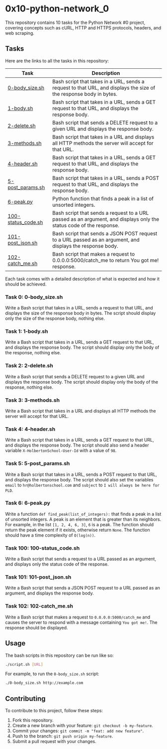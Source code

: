 # 0x10-python-network_0

This repository contains 10 tasks for the Python Network #0 project, covering concepts such as cURL, HTTP and HTTPS protocols, headers, and web scraping.

## Tasks
Here are the links to all the tasks in this repository:

| Task | Description |
| --- | --- |
| [0-body_size.sh](./0-body_size.sh) | Bash script that takes in a URL, sends a request to that URL, and displays the size of the response body in bytes. |
| [1-body.sh](./1-body.sh) | Bash script that takes in a URL, sends a GET request to that URL, and displays the response body. |
| [2-delete.sh](./2-delete.sh) | Bash script that sends a DELETE request to a given URL and displays the response body. |
| [3-methods.sh](./3-methods.sh) | Bash script that takes in a URL and displays all HTTP methods the server will accept for that URL. |
| [4-header.sh](./4-header.sh) | Bash script that takes in a URL, sends a GET request to that URL, and displays the response body.  |
| [5-post_params.sh](./5-post_params.sh) | Bash script that takes in a URL, sends a POST request to that URL, and displays the response body. |
| [6-peak.py](./6-peak.py) | Python function that finds a peak in a list of unsorted integers. |
| [100-status_code.sh](./100-status_code.sh) | Bash script that sends a request to a URL passed as an argument, and displays only the status code of the response. |
| [101-post_json.sh](./101-post_json.sh) | Bash script that sends a JSON POST request to a URL passed as an argument, and displays the response body. |
| [102-catch_me.sh](./102-catch_me.sh) | Bash script that makes a request to 0.0.0.0:5000/catch_me to return You got me! response. |

Each task comes with a detailed description of what is expected and how it should be achieved.

### Task 0: 0-body_size.sh
Write a Bash script that takes in a URL, sends a request to that URL, and displays the size of the response body in bytes. The script should display only the size of the response body, nothing else.

### Task 1: 1-body.sh
Write a Bash script that takes in a URL, sends a GET request to that URL, and displays the response body. The script should display only the body of the response, nothing else.

### Task 2: 2-delete.sh
Write a Bash script that sends a DELETE request to a given URL and displays the response body. The script should display only the body of the response, nothing else.

### Task 3: 3-methods.sh
Write a Bash script that takes in a URL and displays all HTTP methods the server will accept for that URL.

### Task 4: 4-header.sh
Write a Bash script that takes in a URL, sends a GET request to that URL, and displays the response body. The script should also send a header variable `X-HolbertonSchool-User-Id` with a value of `98`.

### Task 5: 5-post_params.sh
Write a Bash script that takes in a URL, sends a POST request to that URL, and displays the response body. The script should also set the variables `email` to `hr@holbertonschool.com` and `subject` to `I will always be here for PLD`.

### Task 6: 6-peak.py
Write a function `def find_peak(list_of_integers):` that finds a peak in a list of unsorted integers. A peak is an element that is greater than its neighbors. For example, in the list `[1, 2, 4, 6, 3]`, `6` is a peak. The function should return the peak element if it exists, otherwise return `None`. The function should have a time complexity of `O(log(n))`.

### Task 100: 100-status_code.sh
Write a Bash script that sends a request to a URL passed as an argument, and displays only the status code of the response.

### Task 101: 101-post_json.sh
Write a Bash script that sends a JSON POST request to a URL passed as an argument, and displays the response body.

### Task 102: 102-catch_me.sh
Write a Bash script that makes a request to `0.0.0.0:5000/catch_me` and causes the server to respond with a message containing `You got me!`. The response should be displayed.

## Usage
The bash scripts in this repository can be run like so:

```bash
./script.sh [URL]
```

For example, to run the `0-body_size.sh` script:

```bash
./0-body_size.sh http://example.com
```

## Contributing
To contribute to this project, follow these steps:

1. Fork this repository.
2. Create a new branch with your feature: `git checkout -b my-feature`.
3. Commit your changes: `git commit -m "feat: add new feature"`.
4. Push to the branch: `git push origin my-feature`.
5. Submit a pull request with your changes.

